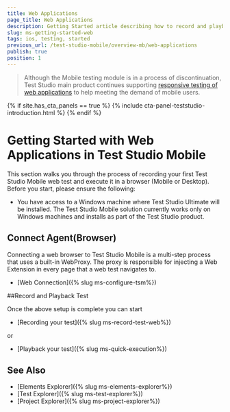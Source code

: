 ```yaml
---
title: Web Applications
page_title: Web Applications
description: Getting Started article describing how to record and playback a mobile Test Studio test.
slug: ms-getting-started-web
tags: ios, testing, started
previous_url: /test-studio-mobile/overview-mb/web-applications
publish: true
position: 1
---
```


> Although the Mobile testing module is in а process of discontinuation, Test Studio main product continues supporting <a href="https://www.telerik.com/teststudio/automated-website-responsive-testing" target="_blank">responsive testing of web applications</a> to help meeting the demand of mobile users.

{% if site.has_cta_panels == true %}
{% include cta-panel-teststudio-introduction.html %}
{% endif %}

# Getting Started with Web Applications in Test Studio Mobile

This section walks you through the process of recording your first Test Studio Mobile web test and execute it in a browser (Mobile or Desktop). Before you start, please ensure the following:

* You have access to a Windows machine where Test Studio Ultimate will be installed. The Test Studio Mobile solution currently works only on Windows machines and installs as part of the Test Studio product.

## Connect Agent(Browser)

Connecting a web browser to Test Studio Mobile is a multi-step process that uses a built-in WebProxy. The proxy is responsible for injecting a Web Extension in every page that a web test navigates to.

* [Web Connection]({% slug ms-configure-tsm%})

##Record and Playback Test

Once the above setup is complete you can start

* [Recording your test]({% slug ms-record-test-web%})

or

* [Playback your test]({% slug ms-quick-execution%})


See Also
--------

+ [Elements Explorer]({% slug ms-elements-explorer%})
+ [Test Explorer]({% slug ms-test-explorer%})
+ [Project Explorer]({% slug ms-project-explorer%})